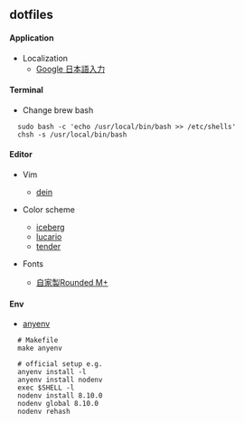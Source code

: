 ## dotfiles

#### Application

- Localization
  - [Google 日本語入力](https://www.google.co.jp/ime/)

#### Terminal

- Change brew bash
```
  sudo bash -c 'echo /usr/local/bin/bash >> /etc/shells'
  chsh -s /usr/local/bin/bash
```

#### Editor

- Vim
  - [dein](https://github.com/Shougo/dein.vim)

- Color scheme
  - [iceberg](https://github.com/cocopon/iceberg.vim)
  - [lucario](https://github.com/raphamorim/lucario)
  - [tender](https://github.com/jacoborus/tender.vim)

- Fonts
  - [自家製Rounded M+](http://jikasei.me/font/rounded-mplus/)

#### Env

- [anyenv](https://github.com/anyenv/anyenv)
```shell
  # Makefile
  make anyenv

  # official setup e.g.
  anyenv install -l
  anyenv install nodenv
  exec $SHELL -l
  nodenv install 8.10.0
  nodenv global 8.10.0
  nodenv rehash
```
